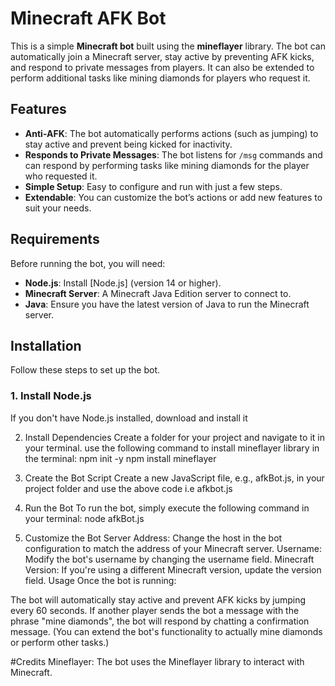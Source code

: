 # Minecraft AFK Bot

This is a simple **Minecraft bot** built using the **mineflayer** library. The bot can automatically join a Minecraft server, stay active by preventing AFK kicks, and respond to private messages from players. It can also be extended to perform additional tasks like mining diamonds for players who request it.

## Features

- **Anti-AFK**: The bot automatically performs actions (such as jumping) to stay active and prevent being kicked for inactivity.
- **Responds to Private Messages**: The bot listens for `/msg` commands and can respond by performing tasks like mining diamonds for the player who requested it.
- **Simple Setup**: Easy to configure and run with just a few steps.
- **Extendable**: You can customize the bot’s actions or add new features to suit your needs.

## Requirements

Before running the bot, you will need:

- **Node.js**: Install [Node.js] (version 14 or higher).
- **Minecraft Server**: A Minecraft Java Edition server to connect to.
- **Java**: Ensure you have the latest version of Java to run the Minecraft server.

## Installation

Follow these steps to set up the bot.

### 1. Install Node.js

If you don't have Node.js installed, download and install it 

2. Install Dependencies
   Create a folder for your project and navigate to it in your terminal.
   use the following command to install mineflayer library in the terminal:
   npm init -y
   npm install mineflayer

4. Create the Bot Script
Create a new JavaScript file, e.g., afkBot.js, in your project folder and use the above code i.e afkbot.js
5. Run the Bot
To run the bot, simply execute the following command in your terminal:
node afkBot.js
6. Customize the Bot
Server Address: Change the host in the bot configuration to match the address of your Minecraft server.
Username: Modify the bot's username by changing the username field.
Minecraft Version: If you're using a different Minecraft version, update the version field.
Usage
Once the bot is running:

The bot will automatically stay active and prevent AFK kicks by jumping every 60 seconds.
If another player sends the bot a message with the phrase "mine diamonds", the bot will respond by chatting a confirmation message. (You can extend the bot's functionality to actually mine diamonds or perform other tasks.)

#Credits
Mineflayer: The bot uses the Mineflayer library to interact with Minecraft.


    
   


